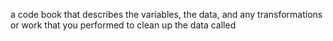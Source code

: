 a code book that describes the variables, the data, and any transformations or work that you performed to clean up the data called 
